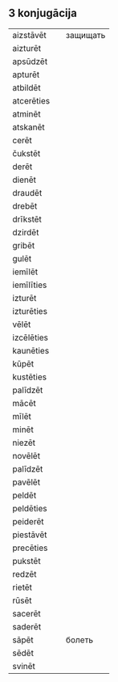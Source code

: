## 3 konjugācija

| | | |
|-|-|-|
aizstāvēt||защищать
aizturēt||
apsūdzēt||
apturēt||
atbildēt||
atcerēties||
atminēt||
atskanēt||
cerēt||
čukstēt||
derēt||
dienēt||
draudēt||
drebēt||
drīkstēt||
dzirdēt||
gribēt||
gulēt||
iemīlēt||
iemīlīties||
izturēt||
izturēties||
vēlēt||
izcēlēties||
kaunēties||
kūpēt||
kustēties||
palīdzēt||
mācēt||
mīlēt||
minēt||
niezēt||
novēlēt||
palīdzēt||
pavēlēt||
peldēt||
peldēties||
peiderēt||
piestāvēt||
precēties||
pukstēt||
redzēt||
rietēt||
rūsēt||
sacerēt||
saderēt||
sāpēt||болеть
sēdēt||
svinēt||
